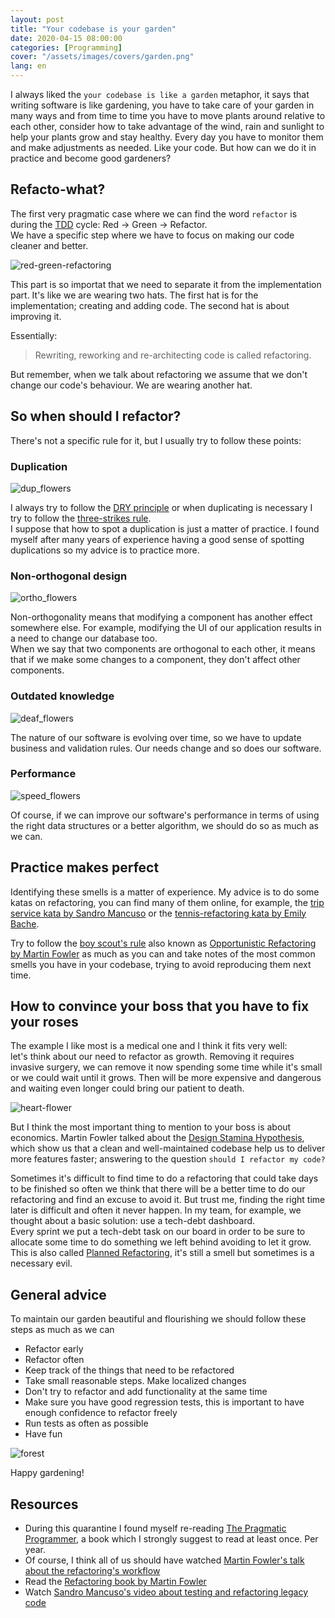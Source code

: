 ```yaml
---
layout: post
title: "Your codebase is your garden"
date: 2020-04-15 08:00:00
categories: [Programming]
cover: "/assets/images/covers/garden.png"
lang: en
---
```


I always liked the `your codebase is like a garden` metaphor, it says that writing software is like gardening, you have to take care of your garden in many ways and from time to time you have to move plants around relative to each other, consider how to take advantage of the wind, rain and sunlight to help your plants grow and stay healthy. Every day you have to monitor them and make adjustments as needed. Like your code. But how can we do it in practice and become good gardeners?

## Refacto-what?

The first very pragmatic case where we can find the word `refactor` is during the [TDD](https://martinfowler.com/bliki/TestDrivenDevelopment.html) cycle: Red -> Green -> Refactor.   
We have a specific step where we have to focus on making our code cleaner and better.

![red-green-refactoring](/assets/images/posts/red-green-refactor.png)

This part is so importat that we need to separate it from the implementation part. It's like we are wearing two hats. The first hat is for the implementation; creating and adding code. The second hat is about improving it.

Essentially:

> Rewriting, reworking and re-architecting code is called refactoring.

But remember, when we talk about refactoring we assume that we don't change our code's behaviour. We are wearing another hat.

## So when should I refactor?

There's not a specific rule for it, but I usually try to follow these points:

### Duplication

![dup_flowers](/assets/images/posts/dup_flowers.gif)

I always try to follow the [DRY principle](https://martinfowler.com/ieeeSoftware/repetition.pdf) or when duplicating is necessary I try to follow the [three-strikes rule](https://wiki.c2.com/?ThreeStrikesAndYouRefactor).   
I suppose that how to spot a duplication is just a matter of practice. I found myself after many years of experience having a good sense of spotting duplications so my advice is to practice more.

### Non-orthogonal design

![ortho_flowers](/assets/images/posts/ortho_flowers.gif)

Non-orthogonality means that modifying a component has another effect somewhere else. For example, modifying the UI of our application results in a need to change our database too.   
When we say that two components are orthogonal to each other, it means that if we make some changes to a component, they don't affect other components.

### Outdated knowledge

![deaf_flowers](/assets/images/posts/dead_flowers.gif)

The nature of our software is evolving over time, so we have to update business and validation rules. Our needs change and so does our software.

### Performance

![speed_flowers](/assets/images/posts/speed_flowers.gif)

Of course, if we can improve our software's performance in terms of using the right data structures or a better algorithm, we should do so as much as we can.

## Practice makes perfect

Identifying these smells is a matter of experience. My advice is to do some katas on refactoring, you can find many of them online, for example, the [trip service kata by Sandro Mancuso](https://github.com/sandromancuso/trip-service-kata) or the [tennis-refactoring kata by Emily Bache](https://github.com/emilybache/Tennis-Refactoring-Kata).

Try to follow the [boy scout's rule](https://www.oreilly.com/library/view/97-things-every/9780596809515/ch08.html) also known as [Opportunistic Refactoring by Martin Fowler](https://martinfowler.com/bliki/OpportunisticRefactoring.html) as much as you can and take notes of the most common smells you have in your codebase, trying to avoid reproducing them next time.

## How to convince your boss that you have to fix your roses

The example I like most is a medical one and I think it fits very well:   
let's think about our need to refactor as growth. Removing it requires invasive surgery, we can remove it now spending some time while it's small or we could wait until it grows. Then will be more expensive and dangerous and waiting even longer could bring our patient to death.

![heart-flower](/assets/images/posts/heart-flower.gif)

But I think the most important thing to mention to your boss is about economics. Martin Fowler talked about the [Design Stamina Hypothesis](https://martinfowler.com/bliki/DesignStaminaHypothesis.html), which show us that a clean and well-maintained codebase help us to deliver more features faster; answering to the question `should I refactor my code?`

Sometimes it's difficult to find time to do a refactoring that could take days to be finished so often we think that there will be a better time to do our refactoring and find an excuse to avoid it. But trust me, finding the right time later is difficult and often it never happen. In my team, for example, we thought about a basic solution: use a tech-debt dashboard.   
Every sprint we put a tech-debt task on our board in order to be sure to allocate some time to do something we left behind avoiding to let it grow. This is also called [Planned Refactoring](https://martinfowler.com/articles/workflowsOfRefactoring/fallback.html), it's still a smell but sometimes is a necessary evil.

## General advice

To maintain our garden beautiful and flourishing we should follow these steps as much as we can

 - Refactor early
 - Refactor often
 - Keep track of the things that need to be refactored
 - Take small reasonable steps. Make localized changes
 - Don't try to refactor and add functionality at the same time
 - Make sure you have good regression tests, this is important to have enough confidence to refactor freely
 - Run tests as often as possible
 - Have fun

![forest](/assets/images/posts/forest.jpeg)

Happy gardening! 

## Resources

* During this quarantine I found myself re-reading [The Pragmatic Programmer](https://pragprog.com/book/tpp/the-pragmatic-programmer), a book which I strongly suggest to read at least once. Per year.
* Of course, I think all of us should have watched [Martin Fowler's talk about the refactoring's workflow](https://www.youtube.com/watch?v=vqEg37e4Mkw)
* Read the [Refactoring book by Martin Fowler](https://www.amazon.com/Refactoring-Improving-Design-Existing-Code/dp/0201485672)
* Watch [Sandro Mancuso's video about testing and refactoring legacy code](https://www.youtube.com/watch?v=_NnElPO5BU0)
